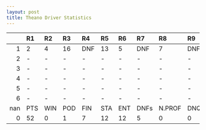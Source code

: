 ```yaml
---
layout: post 
title: Theano Driver Statistics
--- 
```


|     | R1   | R2   | R3   | R4   | R5   | R6   | R7   | R8     | R9   | R10   | R11   | R12   | Points   | Pos   |
|----:|:-----|:-----|:-----|:-----|:-----|:-----|:-----|:-------|:-----|:------|:------|:------|:---------|:------|
|   1 | 2    | 4    | 16   | DNF  | 13   | 5    | DNF  | 7      | DNF  | 17    | DNF   | DNF   | nan      | nan   |
|   2 | -    | -    | -    | -    | -    | -    | -    | -      | -    | -     | -     | -     | nan      | nan   |
|   3 | -    | -    | -    | -    | -    | -    | -    | -      | -    | -     | -     | -     | 0.0      | 25.0  |
|   4 | -    | -    | -    | -    | -    | -    | -    | -      | -    | -     | -     | -     | 0.0      | 41.0  |
|   5 | -    | -    | -    | -    | -    | -    | -    | -      | -    | -     | -     | -     | 30.0     | 15.0  |
|   6 | -    | -    | -    | -    | -    | -    | -    | -      | -    | nan   | nan   | nan   | 0.0      | 31.0  |
| nan | PTS  | WIN  | POD  | FIN  | STA  | ENT  | DNFs | N.PROF | DNQ  | %FIN  | PPR   | BST   | CHA      | RNK   |
|   0 | 52   | 0    | 1    | 7    | 12   | 12   | 5    | 0      | 0    | 58.33 | 4.33  | 2     | 0.0      | 25.0  |